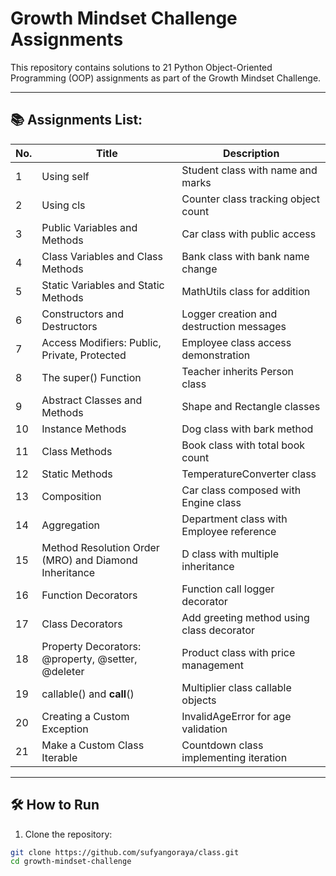 # Growth Mindset Challenge Assignments

This repository contains solutions to 21 Python Object-Oriented Programming (OOP) assignments as part of the Growth Mindset Challenge.

---

## 📚 Assignments List:

| No. | Title                                              | Description |
|---- |----------------------------------------------------|-------------|
| 1  | Using self                                           | Student class with name and marks |
| 2  | Using cls                                            | Counter class tracking object count |
| 3  | Public Variables and Methods                        | Car class with public access |
| 4  | Class Variables and Class Methods                   | Bank class with bank name change |
| 5  | Static Variables and Static Methods                 | MathUtils class for addition |
| 6  | Constructors and Destructors                        | Logger creation and destruction messages |
| 7  | Access Modifiers: Public, Private, Protected         | Employee class access demonstration |
| 8  | The super() Function                                | Teacher inherits Person class |
| 9  | Abstract Classes and Methods                        | Shape and Rectangle classes |
| 10 | Instance Methods                                    | Dog class with bark method |
| 11 | Class Methods                                       | Book class with total book count |
| 12 | Static Methods                                      | TemperatureConverter class |
| 13 | Composition                                         | Car class composed with Engine class |
| 14 | Aggregation                                         | Department class with Employee reference |
| 15 | Method Resolution Order (MRO) and Diamond Inheritance | D class with multiple inheritance |
| 16 | Function Decorators                                 | Function call logger decorator |
| 17 | Class Decorators                                    | Add greeting method using class decorator |
| 18 | Property Decorators: @property, @setter, @deleter   | Product class with price management |
| 19 | callable() and __call__()                           | Multiplier class callable objects |
| 20 | Creating a Custom Exception                         | InvalidAgeError for age validation |
| 21 | Make a Custom Class Iterable                        | Countdown class implementing iteration |

---

## 🛠 How to Run

1. Clone the repository:

```bash
git clone https://github.com/sufyangoraya/class.git
cd growth-mindset-challenge
